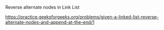 Reverse alternate nodes in Link List

https://practice.geeksforgeeks.org/problems/given-a-linked-list-reverse-alternate-nodes-and-append-at-the-end/1
